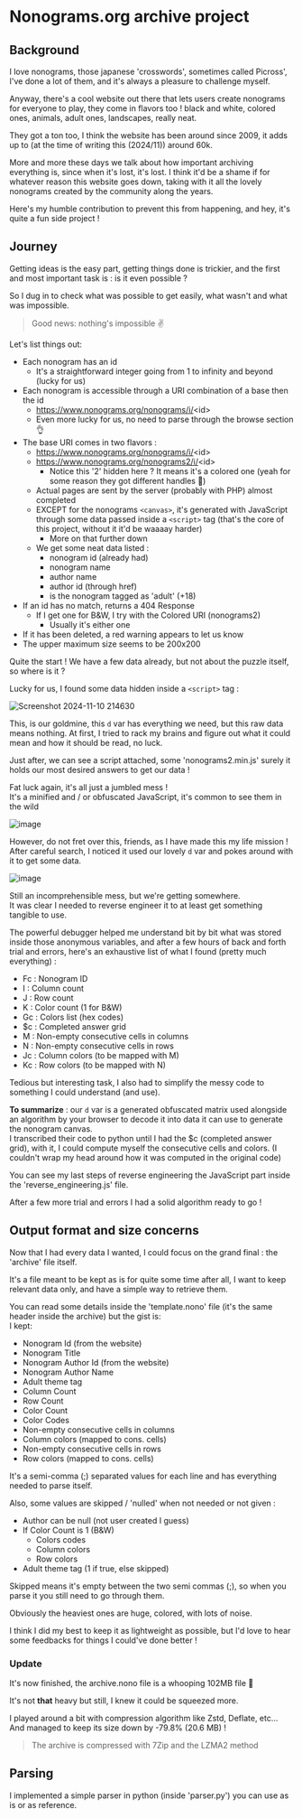 # Nonograms.org archive project

  

## Background

I love nonograms, those japanese 'crosswords', sometimes called Picross', I've done a lot of them, and it's always a pleasure to challenge myself.  
  
Anyway, there's a cool website out there that lets users create nonograms for everyone to play, they come in flavors too ! black and white, colored ones, animals, adult ones, landscapes, really neat.  
  
They got a ton too, I think the website has been around since 2009, it adds up to (at the time of writing this (2024/11)) around 60k.  
  
More and more these days we talk about how important archiving everything is, since when it's lost, it's lost. I think it'd be a shame if for whatever reason this website goes down, taking with it all the lovely nonograms created by the community along the years.  
  
Here's my humble contribution to prevent this from happening, and hey, it's quite a fun side project !

## Journey

Getting ideas is the easy part, getting things done is trickier, and the first and most important task is : is it even possible ?  
  
So I dug in to check what was possible to get easily, what wasn't and what was impossible.  

> Good news: nothing's impossible ✌️

  
Let's list things out:

*   Each nonogram has an id
    *   It's a straightforward integer going from 1 to infinity and beyond (lucky for us)
*   Each nonogram is accessible through a URI combination of a base then the id
    *   https://www.nonograms.org/nonograms/i/<id\>
    *   Even more lucky for us, no need to parse through the browse section 👌
*   The base URI comes in two flavors :
    *   https://www.nonograms.org/nonograms/i/<id\>
    *   https://www.nonograms.org/nonograms2/i/<id\>
        *   Notice this '2' hidden here ? It means it's a colored one (yeah for some reason they got different handles 🤷)
    *   Actual pages are sent by the server (probably with PHP) almost completed
    *   EXCEPT for the nonograms `<canvas>`, it's generated with JavaScript through some data passed inside a `<script>` tag (that's the core of this project, without it it'd be waaaay harder)
        *   More on that further down
    *   We get some neat data listed :
        *   nonogram id (already had)
        *   nonogram name
        *   author name
        *   author id (through href)
        *   is the nonogram tagged as 'adult' (+18)
*   If an id has no match, returns a 404 Response
    *   If I get one for B&W, I try with the Colored URI (nonograms2)
        *   Usually it's either one
*   If it has been deleted, a red warning appears to let us know
*   The upper maximum size seems to be 200x200

  
Quite the start ! We have a few data already, but not about the puzzle itself, so where is it ?  
  
Lucky for us, I found some data hidden inside a `<script>` tag :  
  
![Screenshot 2024-11-10 214630](https://github.com/user-attachments/assets/647bdb6c-3fcb-48ec-aa65-58546681ff3e)
  
This, is our goldmine, this `d` var has everything we need, but this raw data means nothing. At first, I tried to rack my brains and figure out what it could mean and how it should be read, no luck.  
  
Just after, we can see a script attached, some 'nonograms2.min.js' surely it holds our most desired answers to get our data !  
  
Fat luck again, it's all just a jumbled mess !  
It's a minified and / or obfuscated JavaScript, it's common to see them in the wild  
  
![image](https://github.com/user-attachments/assets/c7885160-de5f-4d85-921d-3fa204705b26)

However, do not fret over this, friends, as I have made this my life mission !  
After careful search, I noticed it used our lovely `d` var and pokes around with it to get some data.  
  
![image](https://github.com/user-attachments/assets/33e70245-8f41-4923-9372-2550c401c4b6)
  
Still an incomprehensible mess, but we're getting somewhere.  
It was clear I needed to reverse engineer it to at least get something tangible to use.  
  
The powerful debugger helped me understand bit by bit what was stored inside those anonymous variables, and after a few hours of back and forth trial and errors, here's an exhaustive list of what I found (pretty much everything) :

*   Fc : Nonogram ID
*   I : Column count
*   J : Row count
*   K : Color count (1 for B&W)
*   Gc : Colors list (hex codes)
*   $c : Completed answer grid
*   M : Non-empty consecutive cells in columns
*   N : Non-empty consecutive cells in rows
*   Jc : Column colors (to be mapped with M)
*   Kc : Row colors (to be mapped with N)  
  
Tedious but interesting task, I also had to simplify the messy code to something I could understand (and use).  
  
**To summarize** : our `d` var is a generated obfuscated matrix used alongside an algorithm by your browser to decode it into data it can use to generate the nonogram canvas.  
I transcribed their code to python until I had the $c (completed answer grid), with it, I could compute myself the consecutive cells and colors. (I couldn't wrap my head around how it was computed in the original code)  
  
You can see my last steps of reverse engineering the JavaScript part inside the 'reverse\_engineering.js' file.  
  
After a few more trial and errors I had a solid algorithm ready to go !

## Output format and size concerns

Now that I had every data I wanted, I could focus on the grand final : the 'archive' file itself.  
  
It's a file meant to be kept as is for quite some time after all, I want to keep relevant data only, and have a simple way to retrieve them.  
  
You can read some details inside the 'template.nono' file (it's the same header inside the archive) but the gist is:  
I kept:

*   Nonogram Id (from the website)
*   Nonogram Title
*   Nonogram Author Id (from the website)
*   Nonogram Author Name
*   Adult theme tag
*   Column Count
*   Row Count
*   Color Count
*   Color Codes
*   Non-empty consecutive cells in columns
*   Column colors (mapped to cons. cells)
*   Non-empty consecutive cells in rows
*   Row colors (mapped to cons. cells)

  
It's a semi-comma (;) separated values for each line and has everything needed to parse itself.  
  
Also, some values are skipped / 'nulled' when not needed or not given :

*   Author can be null (not user created I guess)
*   If Color Count is 1 (B&W)
    *   Colors codes
    *   Column colors
    *   Row colors
*   Adult theme tag (1 if true, else skipped)

  
Skipped means it's empty between the two semi commas (;), so when you parse it you still need to go through them.  
  
Obviously the heaviest ones are huge, colored, with lots of noise.  
  
I think I did my best to keep it as lightweight as possible, but I'd love to hear some feedbacks for things I could've done better !

### Update

It's now finished, the archive.nono file is a whooping 102MB file 🥳

It's not **that** heavy but still, I knew it could be squeezed more.

I played around a bit with compression algorithm like Zstd, Deflate, etc... And managed to keep its size down by -79.8% (20.6 MB) !

> The archive is compressed with 7Zip and the LZMA2 method

## Parsing

I implemented a simple parser in python (inside 'parser.py') you can use as is or as reference.
